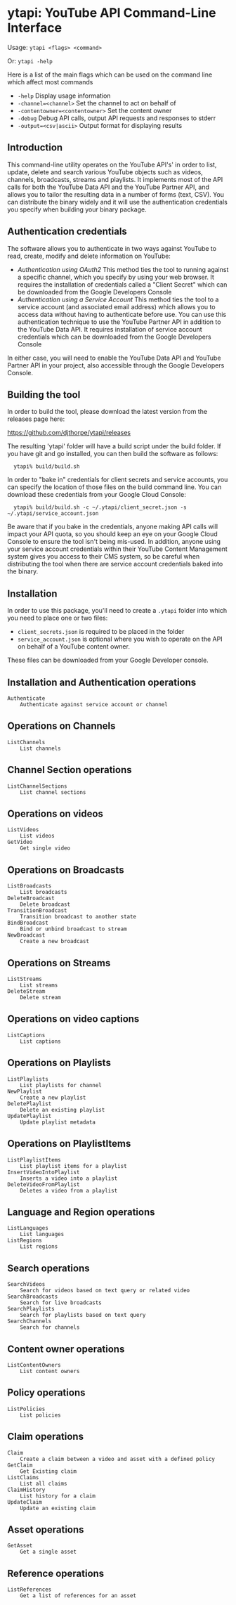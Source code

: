 
# ytapi: YouTube API Command-Line Interface

Usage: `ytapi <flags> <command>`

Or: `ytapi -help`

Here is a list of the main flags which can be used on the command line which
affect most commands

  * `-help`               Display usage information
  * `-channel=<channel>`       Set the channel to act on behalf of
  * `-contentowner=<contentowner>`  Set the content owner
  * `-debug`              Debug API calls, output API requests and responses to stderr
  * `-output=<csv|ascii>` Output format for displaying results 

## Introduction

This command-line utility operates on the YouTube API's' in order to list,
update, delete and search various YouTube objects such as videos, channels,
broadcasts, streams and playlists. It implements most of the API calls for
both the YouTube Data API and the YouTube Partner API, and allows you to
tailor the resulting data in a number of forms (text, CSV). You can distribute
the binary widely and it will use the authentication credentials you specify
when building your binary package.

## Authentication credentials

The software allows you to authenticate in two ways against YouTube to read,
create, modify and delete information on YouTube:

 * _Authentication using OAuth2_ This method ties the tool to running against
   a specific channel, which you specify by using your web browser. It requires
   the installation of credentials called a "Client Secret" which can be
   downloaded from the Google Developers Console
 * _Authentication using a Service Account_ This method ties the tool to a
   service account (and associated email address) which allows you to access
   data without having to authenticate before use. You can use this 
   authentication technique to use the YouTube Partner API in addition to the
   YouTube Data API. It requires installation of service account credentials
   which can be downloaded from the Google Developers Console
   
In either case, you will need to enable the YouTube Data API and YouTube Partner
API in your project, also accessible through the Google Developers Console.

## Building the tool

In order to build the tool, please download the latest version from the
releases page here:

  https://github.com/djthorpe/ytapi/releases

The resulting 'ytapi' folder will have a build script under the build folder.
If you have git and go installed, you can then build the software as follows:

```
  ytapi% build/build.sh
```

In order to "bake in" credentials for client secrets and service accounts,
you can specify the location of those files on the build command line. You
can download these credentials from your Google Cloud Console:

```
  ytapi% build/build.sh -c ~/.ytapi/client_secret.json -s ~/.ytapi/service_account.json
```

Be aware that if you bake in the credentials, anyone making API calls will impact
your API quota, so you should keep an eye on your Google Cloud Console to ensure
the tool isn't being mis-used. In addition, anyone using your service account
credentials within their YouTube Content Management system gives you access to
their CMS system, so be careful when distributing the tool when there are
service account credentials baked into the binary.

## Installation

In order to use this package, you'll need to create a `.ytapi` folder
into which you need to place one or two files:

  * `client_secrets.json` is required to be placed in the folder
  * `service_account.json` is optional where you wish to operate on the API on 
    behalf of a YouTube content owner.
  
These files can be downloaded from your Google Developer console.


## Installation and Authentication operations

	Authenticate
		Authenticate against service account or channel

## Operations on Channels

	ListChannels
		List channels

## Channel Section operations

	ListChannelSections
		List channel sections

## Operations on videos

	ListVideos
		List videos
	GetVideo
		Get single video

## Operations on Broadcasts

	ListBroadcasts
		List broadcasts
	DeleteBroadcast
		Delete broadcast
	TransitionBroadcast
		Transition broadcast to another state
	BindBroadcast
		Bind or unbind broadcast to stream
	NewBroadcast
		Create a new broadcast

## Operations on Streams

	ListStreams
		List streams
	DeleteStream
		Delete stream

## Operations on video captions

	ListCaptions
		List captions

## Operations on Playlists

	ListPlaylists
		List playlists for channel
	NewPlaylist
		Create a new playlist
	DeletePlaylist
		Delete an existing playlist
	UpdatePlaylist
		Update playlist metadata

## Operations on PlaylistItems

	ListPlaylistItems
		List playlist items for a playlist
	InsertVideoIntoPlaylist
		Inserts a video into a playlist
	DeleteVideoFromPlaylist
		Deletes a video from a playlist

## Language and Region operations

	ListLanguages
		List languages
	ListRegions
		List regions

## Search operations

	SearchVideos
		Search for videos based on text query or related video
	SearchBroadcasts
		Search for live broadcasts
	SearchPlaylists
		Search for playlists based on text query
	SearchChannels
		Search for channels

## Content owner operations

	ListContentOwners
		List content owners

## Policy operations

	ListPolicies
		List policies

## Claim operations

	Claim
		Create a claim between a video and asset with a defined policy
	GetClaim
		Get Existing claim
	ListClaims
		List all claims
	ClaimHistory
		List history for a claim
	UpdateClaim
		Update an existing claim

## Asset operations

	GetAsset
		Get a single asset

## Reference operations

	ListReferences
		Get a list of references for an asset
		
